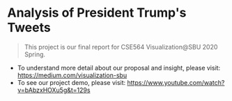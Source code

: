 # Analysis of President Trump's Tweets

> This project is our final report for CSE564 Visualization@SBU 2020 Spring.

- To understand more detail about our proposal and insight, please visit: https://medium.com/visualization-sbu
- To see our project demo, please visit: https://www.youtube.com/watch?v=bAbzxHOXu5g&t=129s
